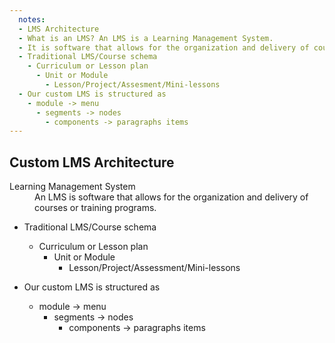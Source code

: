 ```yaml
---
  notes:
  - LMS Architecture
  - What is an LMS? An LMS is a Learning Management System.
  - It is software that allows for the organization and delivery of courses or training programs. If you have used buildamodule.com or drupalize.me then you have used a LMS.
  - Traditional LMS/Course schema
    - Curriculum or Lesson plan
      - Unit or Module
        - Lesson/Project/Assesment/Mini-lessons
  - Our custom LMS is structured as
    - module -> menu
      - segments -> nodes
        - components -> paragraphs items
---
```


## Custom LMS Architecture

<dl>
<dt>Learning Management System</dt>
<dd>An LMS is software that allows for the organization and delivery of courses or training programs.</dd>

 - Traditional LMS/Course schema
   - Curriculum or Lesson plan
     - Unit or Module
       - Lesson/Project/Assessment/Mini-lessons

  - Our custom LMS is structured as
    - module -> menu
      - segments -> nodes
        - components -> paragraphs items

